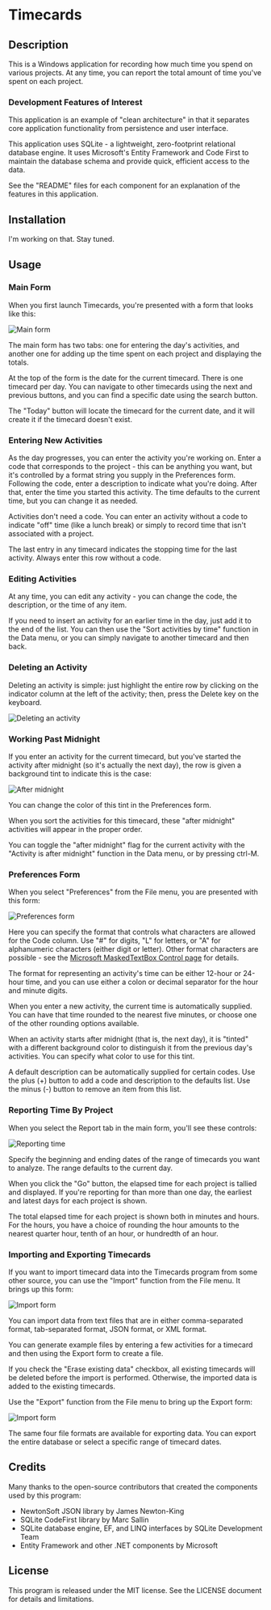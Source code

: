 # Timecards

## Description

This is a Windows application for recording how much time you spend on various
projects.  At any time, you can report the total amount of time you've spent
on each project.

### Development Features of Interest

This application is an example of "clean architecture" in that it separates core
application functionality from persistence and user interface.

This application uses SQLite - a lightweight, zero-footprint relational database
engine.  It uses Microsoft's Entity Framework and Code First to maintain the
database schema and provide quick, efficient access to the data.

See the "README" files for each component for an explanation of the features in
this application.

## Installation

I'm working on that.  Stay tuned.

## Usage

### **Main Form**

When you first launch Timecards, you're presented with a form that looks like
this:

![Main form](Docs_MainForm.png)

The main form has two tabs:  one for entering the day's activities, and another
one for adding up the time spent on each project and displaying the totals.

At the top of the form is the date for the current timecard.  There is one
timecard per day.  You can navigate to other timecards using the next and
previous buttons, and you can find a specific date using the search button.

The "Today" button will locate the timecard for the current date, and it will
create it if the timecard doesn't exist.

### **Entering New Activities**

As the day progresses, you can enter the activity you're working on.  Enter a
code that corresponds to the project - this can be anything you want, but it's
controlled by a format string you supply in the Preferences form.  Following the
code, enter a description to indicate what you're doing.  After that, enter the
time you started this activity.  The time defaults to the current time, but you
can change it as needed.

Activities don't need a code.  You can enter an activity without a code to
indicate "off" time (like a lunch break) or simply to record time that isn't
associated with a project.

The last entry in any timecard indicates the stopping time for the last
activity.  Always enter this row without a code.

### **Editing Activities**

At any time, you can edit any activity - you can change the code, the
description, or the time of any item.

If you need to insert an activity for an earlier time in the day, just add it to
the end of the list.  You can then use the "Sort activities by time" function in
the Data menu, or you can simply navigate to another timecard and then back.

### **Deleting an Activity**

Deleting an activity is simple:  just highlight the entire row by clicking on
the indicator column at the left of the activity; then, press the Delete key on
the keyboard.

![Deleting an activity](Docs_DeleteActivity.png)

### **Working Past Midnight**

If you enter an activity for the current timecard, but you've started the
activity after midnight (so it's actually the next day), the row is given a
background tint to indicate this is the case:

![After midnight](Docs_AfterMidnight.png)

You can change the color of this tint in the Preferences form.

When you sort the activities for this timecard, these "after midnight"
activities will appear in the proper order.

You can toggle the "after midnight" flag for the current activity with the
"Activity is after midnight" function in the Data menu, or by pressing ctrl-M.

### **Preferences Form**

When you select "Preferences" from the File menu, you are presented with this
form:

![Preferences form](Docs_PreferencesForm.png)

Here you can specify the format that controls what characters are allowed for
the Code column.  Use "#" for digits, "L" for letters, or "A" for alphanumeric
characters (either digit or letter).  Other format characters are possible - see
the [Microsoft MaskedTextBox Control page](https://docs.microsoft.com/en-us/dotnet/api/system.windows.forms.maskedtextbox.mask?view=netframework-4.8) for details.

The format for representing an activity's time can be either 12-hour or 24-hour
time, and you can use either a colon or decimal separator for the hour and
minute digits.

When you enter a new activity, the current time is automatically supplied.  You
can have that time rounded to the nearest five minutes, or choose one of the
other rounding options available.

When an activity starts after midnight (that is, the next day), it is "tinted"
with a different background color to distinguish it from the previous day's
activities.  You can specify what color to use for this tint.

A default description can be automatically supplied for certain codes.  Use the plus
(+) button to add a code and description to the defaults list.  Use the minus (-) button to remove an item from this list.

### **Reporting Time By Project**

When you select the Report tab in the main form, you'll see these controls:

![Reporting time](Docs_ReportTab.png)

Specify the beginning and ending dates of the range of timecards you want to
analyze.  The range defaults to the current day.

When you click the "Go" button, the elapsed time for each project is tallied and
displayed.  If you're reporting for than more than one day, the earliest and
latest days for each project is shown.

The total elapsed time for each project is shown both in minutes and hours.  For
the hours, you have a choice of rounding the hour amounts to the nearest quarter
hour, tenth of an hour, or hundredth of an hour.

### **Importing and Exporting Timecards**

If you want to import timecard data into the Timecards program from some other
source, you can use the "Import" function from the File menu.  It brings up this
form:

![Import form](Docs_ImportForm.png)

You can import data from text files that are in either comma-separated format,
tab-separated format, JSON format, or XML format.

You can generate example files by entering a few activities for a timecard and
then using the Export form to create a file.

If you check the "Erase existing data" checkbox, all existing timecards will be
deleted before the import is performed.  Otherwise, the imported data is added
to the existing timecards.

Use the "Export" function from the File menu to bring up the Export form:

![Import form](Docs_ExportForm.png)

The same four file formats are available for exporting data.  You can export the
entire database or select a specific range of timecard dates.

## Credits

Many thanks to the open-source contributors that created the components used by
this program:

* NewtonSoft JSON library by James Newton-King
* SQLite CodeFirst library by Marc Sallin
* SQLite database engine, EF, and LINQ interfaces by SQLite Development Team
* Entity Framework and other .NET components by Microsoft

## License

This program is released under the MIT license.  See the LICENSE document for
details and limitations.

